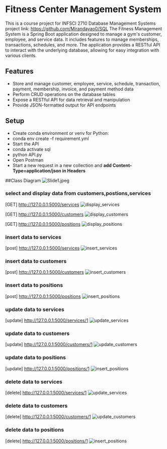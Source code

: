 # Fitness Center Management System
This is a course project for INFSCI 2710 Database Management Systems
project link: https://github.com/Mirandayao0/SQL
The Fitness Management System is a Spring Boot application designed to manage a gym's customer, 
employee, and service data. It includes features to manage memberships, transactions, schedules, and more. 
The application provides a RESTful API to interact with the underlying database, 
allowing for easy integration with various clients.

## Features
* Store and manage customer, employee, service, schedule, transaction, payment, membership, invoice, and payment method data
* Perform CRUD operations on the database tables
* Expose a RESTful API for data retrieval and manipulation
* Provide JSON-formatted output for API endpoints

## Setup
- Create conda environment or venv for Python:
- conda env create -f requirement.yml
- Start the API
- conda activate sql
- python API.py
- Open Postman
- Start a new request in a new collection and **add Content-Type=application/json in Headers**

##Class Diagram
![Slide1.jpeg](./Slide1.jpeg)

### select and display data from customers,postions,services
[GET] http://127.0.0.1:5000/services
![display_services](./display/display_services.png)

[GET] http://127.0.0.1:5000/customers
![display_customers](./display/display_customers.png)

[GET] http://127.0.0.1:5000/positions
![display_positions](./display/display_positions.png)

### insert data to services
[post] http://127.0.0.1:5000/services
![insert_services](./insert_update_delete/insert_services.png)

### insert data to customers
[post] http://127.0.0.1:5000/customers
![insert_customers](./insert_update_delete/insert_customers.png)

### insert data to positions
[post] http://127.0.0.1:5000/positions
![insert_positions](./insert_update_delete/insert_positions.png)


### update data to services
[update] http://127.0.0.1:5000/services/1
![update_services](./insert_update_delete/update_services.png)

### update data to customers
[update] http://127.0.0.1:5000/customers/1
![update_customers](./insert_update_delete/update_customers.png)

### update data to positions
[update] http://127.0.0.1:5000/positions/1
![insert_positions](./insert_update_delete/update_positions.png)

### delete data to services
[delete] http://127.0.0.1:5000/services/1
![update_services](./insert_update_delete/delete_services.png)

### delete data to customers
[delete] http://127.0.0.1:5000/customers/1
![update_customers](./insert_update_delete/delete_customers.png)

### delete data to positions
[delete] http://127.0.0.1:5000/positions/1
![insert_positions](./insert_update_delete/delete_positions.png)
